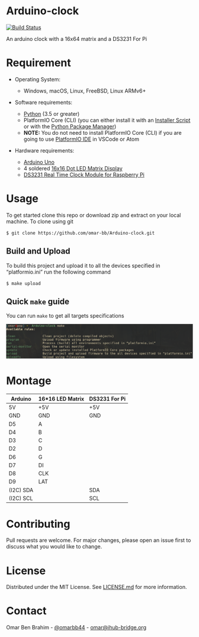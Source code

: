 # Arduino-clock

[![Build Status](https://travis-ci.org/omar-bb/Arduino-clock.svg?branch=master)](https://travis-ci.org/github/omar-bb/Arduino-clock)

An arduino clock with a 16x64 matrix and a DS3231 For Pi

# Requirement

* Operating System:
    - Windows, macOS, Linux, FreeBSD, Linux ARMv6+

* Software requirements:
    - [Python](https://www.python.org/downloads/) (3.5 or greater)
    - PlatformIO Core (CLI) (you can either install it with an [Installer Script](https://docs.platformio.org/en/latest/core/installation.html#installer-script) or with the [Python Package Manager](https://docs.platformio.org/en/latest/core/installation.html#python-package-manager))
    - **NOTE:** You do not need to install PlatformIO Core (CLI) if you are going to use [PlatformIO IDE](https://docs.platformio.org/en/latest/integration/ide/pioide.html#pioide) in VSCode or Atom

* Hardware requirements:
    - [Arduino Uno](https://store.arduino.cc/arduino-uno-rev3)
    - 4 soldered [16x16 Dot LED Matrix Display](https://www.elabpeers.com/led-matrix-display.html)
    - [DS3231 Real Time Clock Module for Raspberry Pi](https://www.pishop.us/product/ds3231-real-time-clock-module-for-raspberry-pi/)

# Usage

To get started clone this repo or download zip and extract on your local machine. To clone using git

```
$ git clone https://github.com/omar-bb/Arduino-clock.git
```

## Build and Upload

To build this project and upload it to all the devices specified in “platformio.ini” run the following command

```
$ make upload
```

## Quick `make` guide

You can run `make` to get all targets specifications

![help](static/showhelp.png)

# Montage

| Arduino   | 16*16 LED Matrix | DS3231 For Pi |
|-----------|------------------|---------------|
| 5V        | +5V              | +5V           |
| GND       | GND              | GND           |
| D5        | A                |               |
| D4        | B                |               |
| D3        | C                |               |
| D2        | D                |               |
| D6        | G                |               |
| D7        | DI               |               |
| D8        | CLK              |               |
| D9        | LAT              |               |
| (I2C) SDA |                  | SDA           |
| (I2C) SCL |                  | SCL           |

# Contributing

Pull requests are welcome. For major changes, please open an issue first to discuss what you would like to change.

# License

Distributed under the MIT License. See [LICENSE.md](LICENSE.md) for more information.

# Contact

Omar Ben Brahim - [@omarbb44](https://twitter.com/omarbb44) - omar@ihub-bridge.org
